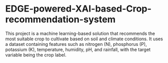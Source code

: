 # EDGE-powered-XAI-based-Crop-recommendation-system
This project is a machine learning-based solution that recommends the most suitable crop to cultivate based on soil and climate conditions. It uses a dataset containing features such as nitrogen (N), phosphorus (P), potassium (K), temperature, humidity, pH, and rainfall, with the target variable being the crop label.
